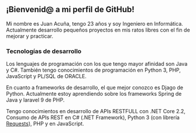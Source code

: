 ## ¡Bienvenid@ a mi perfil de GitHub!

Mi nombre es Juan Acuña, tengo 23 años y soy Ingeniero en Informática.
Actualmente desarrollo pequeños proyectos en mis ratos libres con el fin de mejorar y practicar.

### Tecnologías de desarrollo

Los lenguajes de programación con los que tengo mayor afinidad son Java y C#. También tengo conocimientos de programación en Python 3, PHP, JavaScript y PL/SQL de ORACLE.

En cuanto a frameworks de desarrollo, el que mejor conozco es Djago de Python. Actualmente estoy aprendiendo sobre los frameworks Spring de Java y laravel 9 de PHP.

Tengo conocimientos en desarrollo de APIs RESTFULL con .NET Core 2.2, Consumo de APIs REST en C# (.NET Framework), Python 3 (con librería [Requests](https://requests.readthedocs.io/en/master/)), PHP y en JavaScript.


<!--
**Juan-Acuna/Juan-Acuna** is a ✨ _special_ ✨ repository because its `README.md` (this file) appears on your GitHub profile.

Here are some ideas to get you started:

- 🔭 I’m currently working on ...
- 🌱 I’m currently learning ...
- 👯 I’m looking to collaborate on ...
- 🤔 I’m looking for help with ...
- 💬 Ask me about ...
- 📫 How to reach me: ...
- 😄 Pronouns: ...
- ⚡ Fun fact: ...
-->

